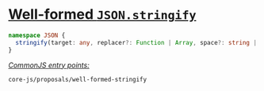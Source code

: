 # [Well-formed `JSON.stringify`](https://github.com/tc39/proposal-well-formed-stringify)
```ts
namespace JSON {
  stringify(target: any, replacer?: Function | Array, space?: string | number): string | void;
}
```
[*CommonJS entry points:*](/docs/usage.md#commonjs-api)
```
core-js/proposals/well-formed-stringify
```
